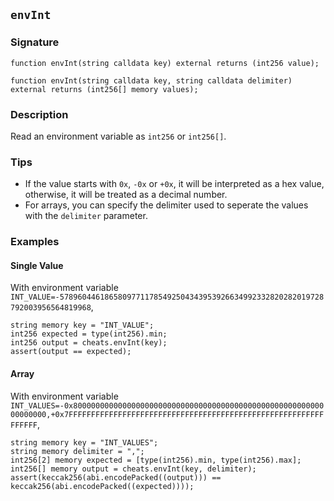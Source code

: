 ## `envInt`

### Signature

```solidity
function envInt(string calldata key) external returns (int256 value);
```

```solidity
function envInt(string calldata key, string calldata delimiter) external returns (int256[] memory values);
```

### Description

Read an environment variable as `int256` or `int256[]`.

### Tips

- If the value starts with `0x`, `-0x` or `+0x`, it will be interpreted as a hex value, otherwise,
it will be treated as a decimal number.
- For arrays, you can specify the delimiter used to seperate the values with the `delimiter` parameter.

### Examples

#### Single Value
With environment variable `INT_VALUE=-57896044618658097711785492504343953926634992332820282019728792003956564819968`,
```solidity
string memory key = "INT_VALUE";
int256 expected = type(int256).min;
int256 output = cheats.envInt(key);
assert(output == expected);
```

#### Array
With environment variable `INT_VALUES=-0x8000000000000000000000000000000000000000000000000000000000000000,+0x7FFFFFFFFFFFFFFFFFFFFFFFFFFFFFFFFFFFFFFFFFFFFFFFFFFFFFFFFFFFFFFF`,
```solidity
string memory key = "INT_VALUES";
string memory delimiter = ",";
int256[2] memory expected = [type(int256).min, type(int256).max];
int256[] memory output = cheats.envInt(key, delimiter);
assert(keccak256(abi.encodePacked((output))) == keccak256(abi.encodePacked((expected))));
```
